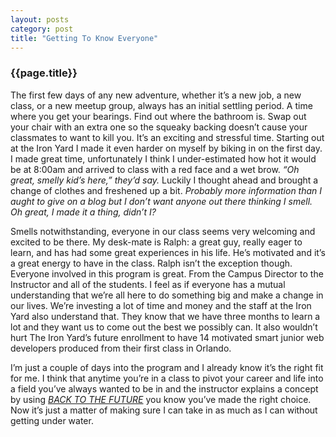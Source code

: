 ```yaml
---
layout: posts
category: post
title: "Getting To Know Everyone"
---
```


### {{page.title}}

The first few days of any new adventure, whether it’s a new job, a new class, or a new meetup group, always has an initial settling period. A time where you get your bearings. Find out where the bathroom is. Swap out your chair with an extra one so the squeaky backing doesn’t cause your classmates to want to kill you. It’s an exciting and stressful time. Starting out at the Iron Yard I made it even harder on myself by biking in on the first day. I made great time, unfortunately I think I under-estimated how hot it would be at 8:00am and arrived to class with a red face and a wet brow. _“Oh great, smelly kid’s here,” they’d say._ Luckily I thought ahead and brought a change of clothes and freshened up a bit. _Probably more information than I aught to give on a blog but I don’t want anyone out there thinking I smell. Oh great, I made it a thing, didn’t I?_

Smells notwithstanding, everyone in our class seems very welcoming and excited to be there. My desk-mate is Ralph: a great guy, really eager to learn, and has had some great experiences in his life. He’s motivated and it’s a great energy to have in the class. Ralph isn’t the exception though. Everyone involved in this program is great. From the Campus Director to the Instructor and all of the students. I feel as if everyone has a mutual understanding that we’re all here to do something big and make a change in our lives. We’re investing a lot of time and money and the staff at the Iron Yard also understand that. They know that we have three months to learn a lot and they want us to come out the best we possibly can. It also wouldn’t hurt The Iron Yard’s future enrollment to have 14 motivated smart junior web developers produced from their first class in Orlando.

I’m just a couple of days into the program and I already know it’s the right fit for me. I think that anytime you’re in a class to pivot your career and life into a field you’ve always wanted to be in and the instructor explains a concept by using [*BACK TO THE FUTURE*](http://upload.wikimedia.org/wikipedia/en/d/d2/Back_to_the_Future.jpg) you know you’ve made the right choice. Now it’s just a matter of making sure I can take in as much as I can without getting under water.
